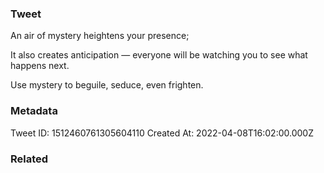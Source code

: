 ### Tweet
An air of mystery heightens your presence;

It also creates anticipation — everyone will be watching you to see what happens next.

Use mystery to beguile, seduce, even frighten.

### Metadata
Tweet ID: 1512460761305604110
Created At: 2022-04-08T16:02:00.000Z

### Related

